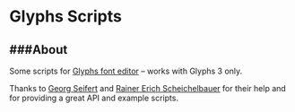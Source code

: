 Glyphs Scripts
==============

###About
---
Some scripts for [Glyphs font editor](http://glyphsapp.com/) – works with Glyphs 3 only.

Thanks to [Georg Seifert](https://github.com/schriftgestalt) and [Rainer Erich Scheichelbauer](https://github.com/mekkablue/) for their help and for providing a great API and example scripts.